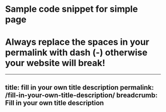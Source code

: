 # Sample code snippet for simple page
# Always replace the spaces in your permalink with dash (-) otherwise your website will break!
---
title: fill in your own title description
permalink: /fill-in-your-own-title-description/
breadcrumb: Fill in your own title description
---
